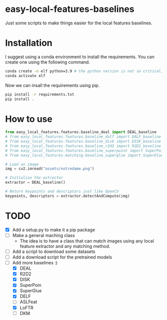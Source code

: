# easy-local-features-baselines

Just some scripts to make things easier for the local features baselines.

# Installation


I suggest using a conda environment to install the requirements. You can create one using the following command.

```bash
conda create -n elf python=3.9 # the python version is not so critical, but I used 3.9.
conda activate elf
```

Now we can insall the requirements using pip.

```bash
pip install -r requirements.txt
pip install .
```

# How to use

```python
from easy_local_features.features.baseline_deal import DEAL_baseline
# from easy_local_features.features.baseline_dalf import DALF_baseline
# from easy_local_features.features.baseline_disk import DISK_baseline
# from easy_local_features.features.baseline_r2d2 import R2D2_baseline
# from easy_local_features.features.baseline_superpoint import SuperPoint_baseline
# from easy_local_features.matching.baseline_superglue import SuperGlue_baseline

# Load an image
img = cv2.imread("assets/notredame.png")

# Initialize the extractor
extractor = DEAL_baseline()

# Return keypoints and descriptors just like OpenCV
keypoints, descriptors = extractor.detectAndCompute(img)

```
# TODO

- [x] Add a setup.py to make it a pip package
- [ ] Make a general maching class
  - The idea is to have a class that can match images using any local feature extractor and any matching method.
- [ ] Add a script to download some datasets
- [ ] Add a download script for the pretrained models
- [ ] Add more baselines :)
  - [x] DEAL
  - [x] R2D2
  - [x] DISK
  - [x] SuperPoin
  - [x] SuperGlue
  - [x] DELF
  - [ ] ASLFeat
  - [x] LoFTR
  - [ ] DKM